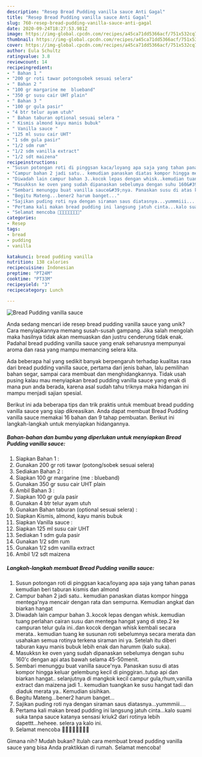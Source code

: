 ```yaml
---
description: "Resep Bread Pudding vanilla sauce Anti Gagal"
title: "Resep Bread Pudding vanilla sauce Anti Gagal"
slug: 760-resep-bread-pudding-vanilla-sauce-anti-gagal
date: 2020-09-24T18:27:53.981Z
image: https://img-global.cpcdn.com/recipes/a45ca71dd5366acf/751x532cq70/bread-pudding-vanilla-sauce-foto-resep-utama.jpg
thumbnail: https://img-global.cpcdn.com/recipes/a45ca71dd5366acf/751x532cq70/bread-pudding-vanilla-sauce-foto-resep-utama.jpg
cover: https://img-global.cpcdn.com/recipes/a45ca71dd5366acf/751x532cq70/bread-pudding-vanilla-sauce-foto-resep-utama.jpg
author: Eula Schultz
ratingvalue: 3.8
reviewcount: 14
recipeingredient:
- " Bahan 1 "
- "200 gr roti tawar potongsobek sesuai selera"
- " Bahan 2 "
- "100 gr margarine me  blueband"
- "350 gr susu cair UHT plain"
- " Bahan 3 "
- "100 gr gula pasir"
- "4 btr telur ayam utuh"
- " Bahan taburan optional sesuai selera "
- " Kismis almond kayu manis bubuk"
- " Vanilla sauce "
- "125 ml susu cair UHT"
- "1 sdm gula pasir"
- "1/2 sdm rum"
- "1/2 sdm vanilla extract"
- "1/2 sdt maizena"
recipeinstructions:
- "Susun potongan roti di pinggsan kaca/loyang apa saja yang tahan panas kemudian beri taburan kismis dan almond"
- "Campur bahan 2 jadi satu.. kemudian panaskan diatas kompor hingga mentega&#39;nya mencair dengan rata dan sempurna. Kemudian angkat dan biarkan hangat"
- "Diwadah lain campur bahan 3..kocok lepas dengan whisk..kemudian tuang perlahan cairan susu dan mentega hangat yang di step.2 ke campuran telur gula ini..dan kocok dengan whisk kembali secara merata.. kemudian tuang ke susunan roti sebelumnya secara merata dan usahakan semua rotinya terkena siraman ini ya. Setelah itu diberi taburan kayu manis bubuk lebih enak dan harumm (kalo suka)."
- "Masukksn ke oven yang sudah dipanaskan sebelumya dengan suhu 160&#39;c dengan api atas bawah selama 45-50menit."
- "Sembari menunggu buat vanilla sauce&#39;nya. Panaskan susu di atas kompor hingga keluar gelembung kecil di pinggiran..tutup api dan biarkan hangat.. selanjutnya di mangkok kecil campur gula,rhum,vanilla extract dan maizena jadi 1.. kemudian tuangkan ke susu hangat tadi dan diaduk merata ya.. Kemudian sisihkan."
- "Begitu Mateng...bener2 harum banget..."
- "Sajikan puding roti nya dengan siraman saus diatasnya...yummmiii...."
- "Pertama kali makan bread pudding ini langsung jatuh cinta...kalo suami suka tanpa sauce katanya sensasi kriuk2 dari rotinya lebih dapettt...heheee. selera ya kalo ini."
- "Selamat mencoba 🙏🙏🤗🤗🥰🥰💪💪"
categories:
- Resep
tags:
- bread
- pudding
- vanilla

katakunci: bread pudding vanilla 
nutrition: 138 calories
recipecuisine: Indonesian
preptime: "PT24M"
cooktime: "PT33M"
recipeyield: "3"
recipecategory: Lunch

---
```



![Bread Pudding vanilla sauce](https://img-global.cpcdn.com/recipes/a45ca71dd5366acf/751x532cq70/bread-pudding-vanilla-sauce-foto-resep-utama.jpg)

Anda sedang mencari ide resep bread pudding vanilla sauce yang unik? Cara menyiapkannya memang susah-susah gampang. Jika salah mengolah maka hasilnya tidak akan memuaskan dan justru cenderung tidak enak. Padahal bread pudding vanilla sauce yang enak seharusnya mempunyai aroma dan rasa yang mampu memancing selera kita.

Ada beberapa hal yang sedikit banyak berpengaruh terhadap kualitas rasa dari bread pudding vanilla sauce, pertama dari jenis bahan, lalu pemilihan bahan segar, sampai cara membuat dan menghidangkannya. Tidak usah pusing kalau mau menyiapkan bread pudding vanilla sauce yang enak di mana pun anda berada, karena asal sudah tahu triknya maka hidangan ini mampu menjadi sajian spesial.




Berikut ini ada beberapa tips dan trik praktis untuk membuat bread pudding vanilla sauce yang siap dikreasikan. Anda dapat membuat Bread Pudding vanilla sauce memakai 16 bahan dan 9 tahap pembuatan. Berikut ini langkah-langkah untuk menyiapkan hidangannya.

<!--inarticleads1-->

##### Bahan-bahan dan bumbu yang diperlukan untuk menyiapkan Bread Pudding vanilla sauce:

1. Siapkan  Bahan 1 :
1. Gunakan 200 gr roti tawar (potong/sobek sesuai selera)
1. Sediakan  Bahan 2 :
1. Siapkan 100 gr margarine (me : blueband)
1. Gunakan 350 gr susu cair UHT plain
1. Ambil  Bahan 3 :
1. Siapkan 100 gr gula pasir
1. Gunakan 4 btr telur ayam utuh
1. Gunakan  Bahan taburan (optional sesuai selera) :
1. Siapkan  Kismis, almond, kayu manis bubuk
1. Siapkan  Vanilla sauce :
1. Siapkan 125 ml susu cair UHT
1. Sediakan 1 sdm gula pasir
1. Gunakan 1/2 sdm rum
1. Gunakan 1/2 sdm vanilla extract
1. Ambil 1/2 sdt maizena




<!--inarticleads2-->

##### Langkah-langkah membuat Bread Pudding vanilla sauce:

1. Susun potongan roti di pinggsan kaca/loyang apa saja yang tahan panas kemudian beri taburan kismis dan almond
1. Campur bahan 2 jadi satu.. kemudian panaskan diatas kompor hingga mentega&#39;nya mencair dengan rata dan sempurna. Kemudian angkat dan biarkan hangat
1. Diwadah lain campur bahan 3..kocok lepas dengan whisk..kemudian tuang perlahan cairan susu dan mentega hangat yang di step.2 ke campuran telur gula ini..dan kocok dengan whisk kembali secara merata.. kemudian tuang ke susunan roti sebelumnya secara merata dan usahakan semua rotinya terkena siraman ini ya. Setelah itu diberi taburan kayu manis bubuk lebih enak dan harumm (kalo suka).
1. Masukksn ke oven yang sudah dipanaskan sebelumya dengan suhu 160&#39;c dengan api atas bawah selama 45-50menit.
1. Sembari menunggu buat vanilla sauce&#39;nya. Panaskan susu di atas kompor hingga keluar gelembung kecil di pinggiran..tutup api dan biarkan hangat.. selanjutnya di mangkok kecil campur gula,rhum,vanilla extract dan maizena jadi 1.. kemudian tuangkan ke susu hangat tadi dan diaduk merata ya.. Kemudian sisihkan.
1. Begitu Mateng...bener2 harum banget...
1. Sajikan puding roti nya dengan siraman saus diatasnya...yummmiii....
1. Pertama kali makan bread pudding ini langsung jatuh cinta...kalo suami suka tanpa sauce katanya sensasi kriuk2 dari rotinya lebih dapettt...heheee. selera ya kalo ini.
1. Selamat mencoba 🙏🙏🤗🤗🥰🥰💪💪




Gimana nih? Mudah bukan? Itulah cara membuat bread pudding vanilla sauce yang bisa Anda praktikkan di rumah. Selamat mencoba!
